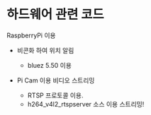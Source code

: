 # 하드웨어 관련 코드
RaspberryPi 이용
- 비콘화 하여 위치 알림
  - bluez 5.50 이용
  
- Pi Cam 이용 비디오 스트리밍
  - RTSP 프로토콜 이용. 
  - h264_v4l2_rtspserver 소스 이용 스트리밍!
